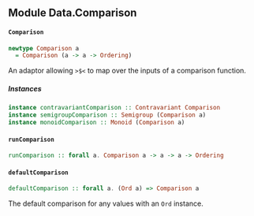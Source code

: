 ## Module Data.Comparison

#### `Comparison`

``` purescript
newtype Comparison a
  = Comparison (a -> a -> Ordering)
```

An adaptor allowing `>$<` to map over the inputs of a comparison function.

##### Instances
``` purescript
instance contravariantComparison :: Contravariant Comparison
instance semigroupComparison :: Semigroup (Comparison a)
instance monoidComparison :: Monoid (Comparison a)
```

#### `runComparison`

``` purescript
runComparison :: forall a. Comparison a -> a -> a -> Ordering
```

#### `defaultComparison`

``` purescript
defaultComparison :: forall a. (Ord a) => Comparison a
```

The default comparison for any values with an `Ord` instance.


